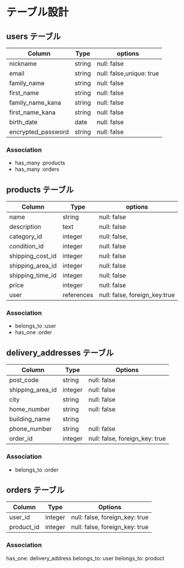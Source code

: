 # テーブル設計

## users テーブル

|  Column             |  Type   |  options                  |
|  ---------------    |  ------ |  -----------              |
|  nickname           |  string |  null: false              |
|  email              |  string |  null: false,unique: true |
|  family_name        |  string |  null: false              |
|  first_name         |  string |  null: false              |
|  family_name_kana   |  string |  null: false              |
|  first_name_kana    |  string |  null: false              |
|  birth_date         |  date   |  null: false              |
|  encrypted_password |  string |  null: false              |
### Association

- has_many :products
- has_many :orders


## products テーブル

|  Column           |  Type      |  options                       |
|  ---------------- |  --------- |  -----------                   |
|  name             |  string    |  null: false                   |
|  description      |  text      |  null: false                   |
|  category_id      |  integer   |  null: false,                  |
|  condition_id     |  integer   |  null: false                   |
|  shipping_cost_id |  integer   |  null: false                   |
|  shipping_area_id |  integer   |  null: false                   |
|  shipping_time_id |  integer   |  null: false                   |
|  price            |  integer   |  null: false                   |
|  user             |  references|  null: false, foreign_key:true |
### Association

- belongs_to :user
- has_one :order

## delivery_addresses テーブル

| Column          | Type       | Options                        |
| -------------   | ---------- | ------------------------------ |
| post_code       | string     | null: false                    |
| shipping_area_id| integer    | null: false                    |
| city            | string     | null: false                    |
| home_number     | string     | null: false                    |
| building_name   | string     |                                |
| phone_number    | string     | null: false                    |
| order_id       | integer    | null: false, foreign_key: true |

### Association

- belongs_to :order

## orders テーブル

| Column          | Type       | Options                        |
| -------------   | ---------- | ------------------------------ |
| user_id         | integer    | null: false, foreign_key: true |
| product_id      | integer    | null: false, foreign_key: true |

### Association

has_one: delivery_address
belongs_to: user
belongs_to: product